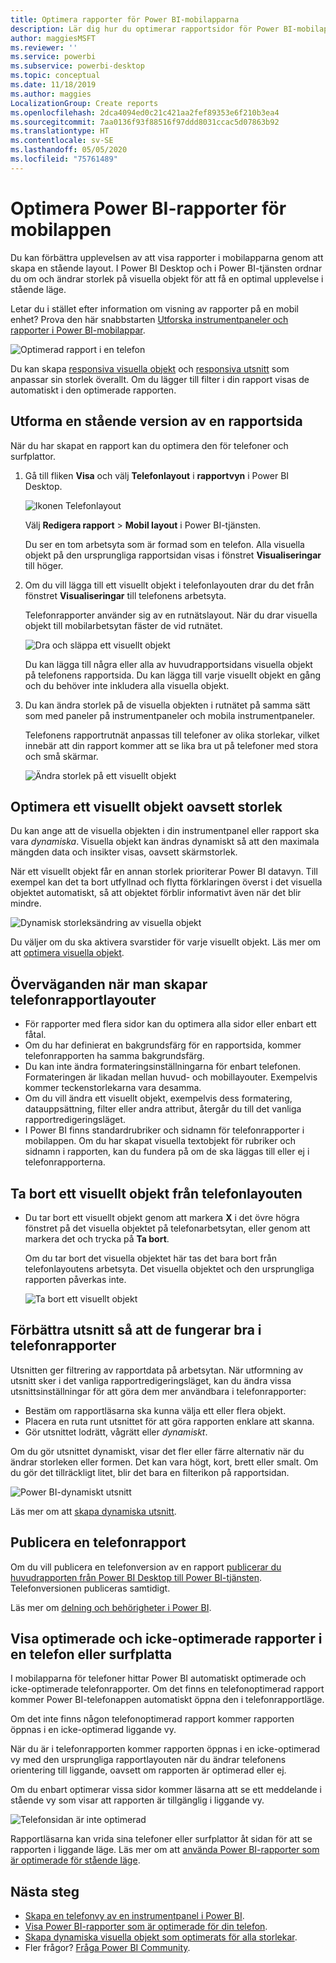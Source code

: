 ```yaml
---
title: Optimera rapporter för Power BI-mobilapparna
description: Lär dig hur du optimerar rapportsidor för Power BI-mobilapparna genom att skapa en stående version av rapporten som är anpassad för telefoner och surfplattor.
author: maggiesMSFT
ms.reviewer: ''
ms.service: powerbi
ms.subservice: powerbi-desktop
ms.topic: conceptual
ms.date: 11/18/2019
ms.author: maggies
LocalizationGroup: Create reports
ms.openlocfilehash: 2dca4094ed0c21c421aa2fef89353e6f210b3ea4
ms.sourcegitcommit: 7aa0136f93f88516f97ddd8031ccac5d07863b92
ms.translationtype: HT
ms.contentlocale: sv-SE
ms.lasthandoff: 05/05/2020
ms.locfileid: "75761489"
---
```

# <a name="optimize-power-bi-reports-for-the-mobile-app"></a>Optimera Power BI-rapporter för mobilappen
Du kan förbättra upplevelsen av att visa rapporter i mobilapparna genom att skapa en stående layout. I Power BI Desktop och i Power BI-tjänsten ordnar du om och ändrar storlek på visuella objekt för att få en optimal upplevelse i stående läge.  

Letar du i stället efter information om visning av rapporter på en mobil enhet? Prova den här snabbstarten [Utforska instrumentpaneler och rapporter i Power BI-mobilappar](consumer/mobile/mobile-apps-quickstart-view-dashboard-report.md).

![Optimerad rapport i en telefon](media/desktop-create-phone-report/desktop-create-phone-report-1.png)

Du kan skapa [responsiva visuella objekt](#optimize-a-visual-for-any-size) och [responsiva utsnitt](#enhance-slicers-to-work-well-in-phone-reports) som anpassar sin storlek överallt. Om du lägger till filter i din rapport visas de automatiskt i den optimerade rapporten.

## <a name="lay-out-a-portrait-version-of-a-report-page"></a>Utforma en stående version av en rapportsida

När du har skapat en rapport kan du optimera den för telefoner och surfplattor.

1. Gå till fliken **Visa** och välj **Telefonlayout** i **rapportvyn** i Power BI Desktop.  
   
    ![Ikonen Telefonlayout](media/desktop-create-phone-report/desktop-create-phone-report-3.png)
   
    Välj **Redigera rapport** > **Mobil layout** i Power BI-tjänsten.

    Du ser en tom arbetsyta som är formad som en telefon. Alla visuella objekt på den ursprungliga rapportsidan visas i fönstret **Visualiseringar** till höger.

1. Om du vill lägga till ett visuellt objekt i telefonlayouten drar du det från fönstret **Visualiseringar** till telefonens arbetsyta.
   
    Telefonrapporter använder sig av en rutnätslayout. När du drar visuella objekt till mobilarbetsytan fäster de vid rutnätet.
   
    ![Dra och släppa ett visuellt objekt](media/desktop-create-phone-report/desktop-create-phone-report-4.gif)
   
    Du kan lägga till några eller alla av huvudrapportsidans visuella objekt på telefonens rapportsida. Du kan lägga till varje visuellt objekt en gång och du behöver inte inkludera alla visuella objekt.

1. Du kan ändra storlek på de visuella objekten i rutnätet på samma sätt som med paneler på instrumentpaneler och mobila instrumentpaneler.
   
   Telefonens rapportrutnät anpassas till telefoner av olika storlekar, vilket innebär att din rapport kommer att se lika bra ut på telefoner med stora och små skärmar.
   
   ![Ändra storlek på ett visuellt objekt](media/desktop-create-phone-report/desktop-create-phone-report-5.gif)

## <a name="optimize-a-visual-for-any-size"></a>Optimera ett visuellt objekt oavsett storlek
Du kan ange att de visuella objekten i din instrumentpanel eller rapport ska vara *dynamiska*. Visuella objekt kan ändras dynamiskt så att den maximala mängden data och insikter visas, oavsett skärmstorlek. 

När ett visuellt objekt får en annan storlek prioriterar Power BI datavyn. Till exempel kan det ta bort utfyllnad och flytta förklaringen överst i det visuella objektet automatiskt, så att objektet förblir informativt även när det blir mindre.

![Dynamisk storleksändring av visuella objekt](media/desktop-create-phone-report/desktop-create-phone-report-6.gif)

Du väljer om du ska aktivera svarstider för varje visuellt objekt. Läs mer om att [optimera visuella objekt](visuals/desktop-create-responsive-visuals.md).

## <a name="considerations-when-creating-phone-report-layouts"></a>Överväganden när man skapar telefonrapportlayouter
* För rapporter med flera sidor kan du optimera alla sidor eller enbart ett fåtal. 
* Om du har definierat en bakgrundsfärg för en rapportsida, kommer telefonrapporten ha samma bakgrundsfärg.
* Du kan inte ändra formateringsinställningarna för enbart telefonen. Formateringen är likadan mellan huvud- och mobillayouter. Exempelvis kommer teckenstorlekarna vara desamma.
* Om du vill ändra ett visuellt objekt, exempelvis dess formatering, datauppsättning, filter eller andra attribut, återgår du till det vanliga rapportredigeringsläget.
* I Power BI finns standardrubriker och sidnamn för telefonrapporter i mobilappen. Om du har skapat visuella textobjekt för rubriker och sidnamn i rapporten, kan du fundera på om de ska läggas till eller ej i telefonrapporterna.     

## <a name="remove-a-visual-from-the-phone-layout"></a>Ta bort ett visuellt objekt från telefonlayouten
* Du tar bort ett visuellt objekt genom att markera **X** i det övre högra fönstret på det visuella objektet på telefonarbetsytan, eller genom att markera det och trycka på **Ta bort**.
  
   Om du tar bort det visuella objektet här tas det bara bort från telefonlayoutens arbetsyta. Det visuella objektet och den ursprungliga rapporten påverkas inte.
  
   ![Ta bort ett visuellt objekt](media/desktop-create-phone-report/desktop-create-phone-report-7.gif)

## <a name="enhance-slicers-to-work-well-in-phone-reports"></a>Förbättra utsnitt så att de fungerar bra i telefonrapporter
Utsnitten ger filtrering av rapportdata på arbetsytan. När utformning av utsnitt sker i det vanliga rapportredigeringsläget, kan du ändra vissa utsnittsinställningar för att göra dem mer användbara i telefonrapporter:

* Bestäm om rapportläsarna ska kunna välja ett eller flera objekt.
* Placera en ruta runt utsnittet för att göra rapporten enklare att skanna.
* Gör utsnittet lodrätt, vågrätt eller *dynamiskt*. 

Om du gör utsnittet dynamiskt, visar det fler eller färre alternativ när du ändrar storleken eller formen. Det kan vara högt, kort, brett eller smalt. Om du gör det tillräckligt litet, blir det bara en filterikon på rapportsidan. 

![Power BI-dynamiskt utsnitt](media/desktop-create-phone-report/desktop-create-phone-report-8.png)

Läs mer om att [skapa dynamiska utsnitt](power-bi-slicer-filter-responsive.md).

## <a name="publish-a-phone-report"></a>Publicera en telefonrapport
Om du vill publicera en telefonversion av en rapport [publicerar du huvudrapporten från Power BI Desktop till Power BI-tjänsten](desktop-upload-desktop-files.md). Telefonversionen publiceras samtidigt.
  
Läs mer om [delning och behörigheter i Power BI](service-how-to-collaborate-distribute-dashboards-reports.md).

## <a name="view-optimized-and-unoptimized-reports-on-a-phone-or-tablet"></a>Visa optimerade och icke-optimerade rapporter i en telefon eller surfplatta
I mobilapparna för telefoner hittar Power BI automatiskt optimerade och icke-optimerade telefonrapporter. Om det finns en telefonoptimerad rapport kommer Power BI-telefonappen automatiskt öppna den i telefonrapportläge.

Om det inte finns någon telefonoptimerad rapport kommer rapporten öppnas i en icke-optimerad liggande vy.  

När du är i telefonrapporten kommer rapporten öppnas i en icke-optimerad vy med den ursprungliga rapportlayouten när du ändrar telefonens orientering till liggande, oavsett om rapporten är optimerad eller ej.

Om du enbart optimerar vissa sidor kommer läsarna att se ett meddelande i stående vy som visar att rapporten är tillgänglig i liggande vy.

![Telefonsidan är inte optimerad](media/desktop-create-phone-report/desktop-create-phone-report-9.png)

Rapportläsarna kan vrida sina telefoner eller surfplattor åt sidan för att se rapporten i liggande läge. Läs mer om att [använda Power BI-rapporter som är optimerade för stående läge](consumer/mobile/mobile-apps-view-phone-report.md).

## <a name="next-steps"></a>Nästa steg
* [Skapa en telefonvy av en instrumentpanel i Power BI](service-create-dashboard-mobile-phone-view.md).
* [Visa Power BI-rapporter som är optimerade för din telefon](consumer/mobile/mobile-apps-view-phone-report.md).
* [Skapa dynamiska visuella objekt som optimerats för alla storlekar](visuals/desktop-create-responsive-visuals.md).
* Fler frågor? [Fråga Power BI Community](https://community.powerbi.com/).

